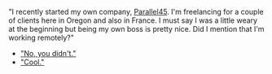 "I recently started my own company, [Parallel45](https://parallel45.io/). I'm freelancing for a couple of clients here in Oregon and also in France. I must say I was a little weary at the beginning but being my own boss is pretty nice. Did I mention that I'm working remotely?"

- ["No, you didn't."](remote.md)
- ["Cool."](questions.md)
